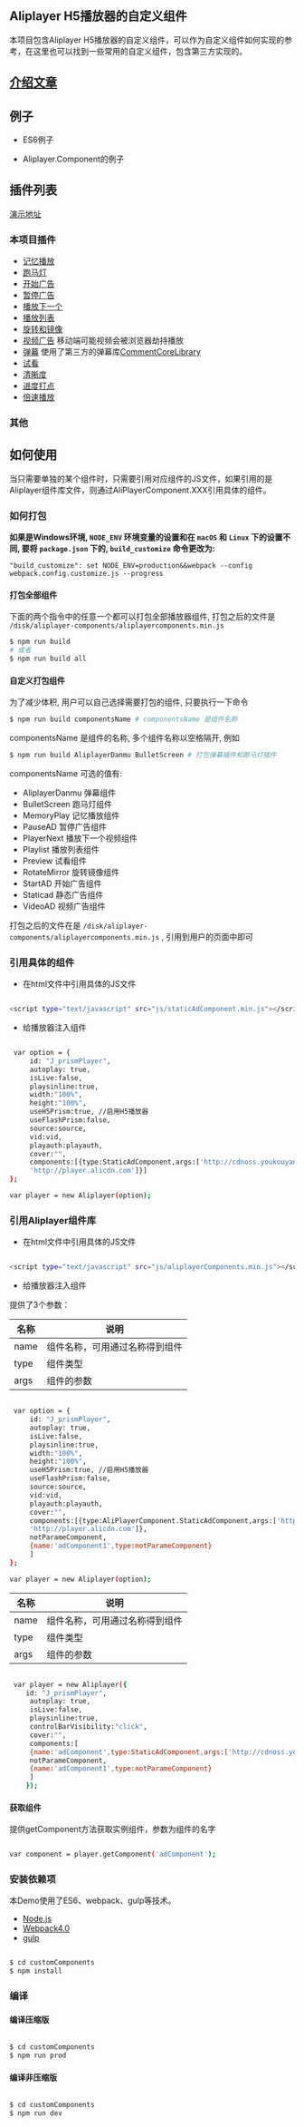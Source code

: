 ## Aliplayer H5播放器的自定义组件

本项目包含Aliplayer H5播放器的自定义组件，可以作为自定义组件如何实现的参考，在这里也可以找到一些常用的自定义组件，包含第三方实现的。


## [介绍文章](https://yq.aliyun.com/articles/626454)

## 例子

- ES6例子

- Aliplayer.Component的例子

##  插件列表

[演示地址](https://player.alicdn.com/aliplayer/presentation/index.html)

### 本项目插件

- [记忆播放](https://github.com/aliyunvideo/AliyunPlayer_Web/tree/master/customComponents/src/components/MemoryPlayComponent)
- [跑马灯](https://github.com/aliyunvideo/AliyunPlayer_Web/tree/master/customComponents/src/components/BulletScreenComponent)
- [开始广告](https://github.com/aliyunvideo/AliyunPlayer_Web/tree/master/customComponents/src/components/StartADComponent)
- [暂停广告](https://github.com/aliyunvideo/AliyunPlayer_Web/tree/master/customComponents/src/components/PauseADComponent)
- [播放下一个](https://github.com/aliyunvideo/AliyunPlayer_Web/tree/master/customComponents/src/components/playerNextComponent)
- [播放列表](https://github.com/aliyunvideo/AliyunPlayer_Web/tree/master/customComponents/src/components/PlaylistComponent)
- [旋转和镜像](https://github.com/aliyunvideo/AliyunPlayer_Web/tree/master/customComponents/src/components/RotateMirrorComponent)
- [视频广告](https://github.com/aliyunvideo/AliyunPlayer_Web/tree/master/customComponents/src/components/VideoADComponent) 移动端可能视频会被浏览器劫持播放
- [弹幕](https://github.com/aliyunvideo/AliyunPlayer_Web/tree/master/customComponents/src/components/AliplayerDanmuComponent) 使用了第三方的弹幕库[CommentCoreLibrary](https://github.com/jabbany/CommentCoreLibrary/)
- [试看](https://github.com/aliyunvideo/AliyunPlayer_Web/tree/master/customComponents/src/components/PreviewVodComponent)
- [清晰度](https://github.com/aliyunvideo/AliyunPlayer_Web/tree/master/customComponents/src/components/QualityComponent)
- [进度打点](https://github.com/aliyunvideo/AliyunPlayer_Web/tree/master/customComponents/src/components/ProgressComponent)
- [倍速播放](https://github.com/aliyunvideo/AliyunPlayer_Web/tree/master/customComponents/src/components/RateComponent)



### 其他

## 如何使用

当只需要单独的某个组件时，只需要引用对应组件的JS文件，如果引用的是Aliplayer组件库文件，则通过AliPlayerComponent.XXX引用具体的组件。

### 如何打包

**如果是Windows环境, `NODE_ENV` 环境变量的设置和在 `macOS` 和 `Linux` 下的设置不同, 要将 `package.json` 下的, `build_customize` 命令更改为:** 

```
"build_customize": set NODE_ENV=production&&webpack --config webpack.config.customize.js --progress
```

#### 打包全部组件

下面的两个指令中的任意一个都可以打包全部播放器组件, 打包之后的文件是 `/disk/aliplayer-components/aliplayercomponents.min.js` 

```sh
$ npm run build 
# 或者
$ npm run build all
```

#### 自定义打包组件

为了减少体积, 用户可以自己选择需要打包的组件, 只要执行一下命令

```sh
$ npm run build componentsName # componentsName 是组件名称
```

componentsName 是组件的名称, 多个组件名称以空格隔开, 例如

```sh
$ npm run build AliplayerDanmu BulletScreen # 打包弹幕插件和跑马灯插件
```

componentsName 可选的值有:

- AliplayerDanmu 弹幕组件
- BulletScreen 跑马灯组件  
- MemoryPlay 记忆播放组件
- PauseAD 暂停广告组件 
- PlayerNext 播放下一个视频组件
- Playlist 播放列表组件 
- Preview 试看组件
- RotateMirror 旋转镜像组件
- StartAD 开始广告组件
- Staticad 静态广告组件
- VideoAD 视频广告组件

打包之后的文件在是 `/disk/aliplayer-components/aliplayercomponents.min.js` , 引用到用户的页面中即可

### 引用具体的组件

- 在html文件中引用具体的JS文件

```sh

<script type="text/javascript" src="js/staticAdComponent.min.js"></script>

```

- 给播放器注入组件

```sh

 var option = {
     id: "J_prismPlayer",
     autoplay: true,
     isLive:false,
     playsinline:true,
     width:"100%",
     height:"100%",
     useH5Prism:true, //启用H5播放器
     useFlashPrism:false,
     source:source,
     vid:vid,
     playauth:playauth,
     cover:"",
     components:[{type:StaticAdComponent,args:['http://cdnoss.youkouyang.com/cover.png',
     'http://player.alicdn.com']}]                 
};

var player = new Aliplayer(option);

```

### 引用Aliplayer组件库

- 在html文件中引用具体的JS文件

```sh

<script type="text/javascript" src="js/aliplayerComponents.min.js"></script>

```

- 给播放器注入组件

提供了3个参数：

|名称|说明
|-|-
|name|组件名称，可用通过名称得到组件
|type| 组件类型
|args| 组件的参数

```sh

 var option = {
     id: "J_prismPlayer",
     autoplay: true,
     isLive:false,
     playsinline:true,
     width:"100%",
     height:"100%",
     useH5Prism:true, //启用H5播放器
     useFlashPrism:false,
     source:source,
     vid:vid,
     playauth:playauth,
     cover:"",
     components:[{type:AliPlayerComponent.StaticAdComponent,args:['http://cdnoss.youkouyang.com/cover.png',
     'http://player.alicdn.com']},
     notParameComponent,
     {name:'adComponent1',type:notParameComponent}
     ]                 
};

var player = new Aliplayer(option);

```

|名称|说明
|-|-
|name|组件名称，可用通过名称得到组件
|type| 组件类型
|args| 组件的参数

```sh

 var player = new Aliplayer({
    id: "J_prismPlayer",
     autoplay: true,
     isLive:false,
     playsinline:true,
     controlBarVisibility:"click",
     cover:"",
     components:[
     {name:'adComponent',type:StaticAdComponent,args:['http://cdnoss.youkouyang.com/cover.png']},
     notParameComponent,
     {name:'adComponent1',type:notParameComponent}
     ]                 
    });

```

#### 获取组件

提供getComponent方法获取实例组件，参数为组件的名字

```sh

var component = player.getComponent('adComponent');

```

### 安装依赖项

本Demo使用了ES6、webpack、gulp等技术。

 - [Node.js](https://nodejs.org/en/)
 - [Webpack4.0](http://webpack.github.io) 
 - [gulp](https://gulpjs.com)

```sh

$ cd customComponents
$ npm install

```

### 编译

#### 编译压缩版

```sh

$ cd customComponents
$ npm run prod

```

#### 编译非压缩版

```sh

$ cd customComponents
$ npm run dev

```

